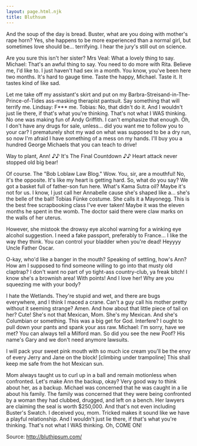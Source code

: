 ```yaml
---
layout: page.html.njk
title: Bluthsum
---
```


And the soup of the day is bread. Buster, what are you doing with mother's rape horn? Yes, she happens to be more experienced than a normal girl, but sometimes love should be… terrifying. I hear the jury's still out on science.

Are you sure this isn't her sister? Mrs Veal: What a lovely thing to say. Michael: That's an awful thing to say. You need to do more with Rita. Believe me, I'd like to. I just haven't had sex in a month. You know, you've been here two months. It's hard to gauge time. Taste the happy, Michael. Taste it. It tastes kind of like sad.

Let me take off my assistant's skirt and put on my Barbra-Streisand-in-The-Prince-of-Tides ass-masking therapist pantsuit. Say something that will terrify me. Lindsay: F*** me. Tobias: No, that didn't do it. And I wouldn't just lie there, if that's what you're thinking. That's not what I WAS thinking. No one was making fun of Andy Griffith. I can't emphasize that enough. Oh, I don't have any drugs for sale, unless… did you want me to follow you to your car? I prematurely shot my wad on what was supposed to be a dry run, so now I'm afraid I have something of a mess on my hands. I'll buy you a hundred George Michaels that you can teach to drive!

Way to plant, Ann! ♪♪ It's The Final Countdown ♪♪ Heart attack never stopped old big bear!

Of course. The "Bob Loblaw Law Blog." Wow. You, sir, are a mouthful! No, it's the opposite. It's like my heart is getting hard. So, what do you say? We got a basket full of father-son fun here. What's Kama Sutra oil? Maybe it's not for us. I know, I just call her Annabelle cause she's shaped like a… she's the belle of the ball! Tobias Fünke costume. She calls it a Mayonegg. This is the best free scrapbooking class I've ever taken! Maybe it was the eleven months he spent in the womb. The doctor said there were claw marks on the walls of her uterus.

However, she mistook the drowsy eye alcohol warning for a winking eye alcohol suggestion. I need a fake passport, preferably to France… I like the way they think. You can control your bladder when you're dead! Heyyyy Uncle Father Oscar.

O-kay, who'd like a banger in the mouth? Speaking of settling, how's Ann? How am I supposed to find someone willing to go into that musty old claptrap? I don't want no part of yo tight-ass country-club, ya freak bitch! I know she's a brownish area! With points! And I love her! Why are you squeezing me with your body?

I hate the Wetlands. They're stupid and wet, and there are bugs everywhere, and I think I maced a crane. Can't a guy call his mother pretty without it seeming strange? Amen. And how about that little piece of tail on her? Cute! She's not that Mexican, Mom. She's my Mexican. And she's Columbian or something. This was a big get for God. Interfere? I ought to pull down your pants and spank your ass raw. Michael: I'm sorry, have we met? You can always tell a Milford man. So did you see the new Poof? His name's Gary and we don't need anymore lawsuits.

I will pack your sweet pink mouth with so much ice cream you'll be the envy of every Jerry and Jane on the block! [climbing under trampoline] This shall keep me safe from the hot Mexican sun.

Mom always taught us to curl up in a ball and remain motionless when confronted. Let's make Ann the backup, okay? Very good way to think about her, as a backup. Michael was concerned that he was caught in a lie about his family. The family was concerned that they were being confronted by a woman they had clubbed, drugged, and left on a bench. Her lawyers are claiming the seal is worth $250,000. And that's not even including Buster's Swatch. I deceived you, mom. Tricked makes it sound like we have a playful relationship. And I wouldn't just lie there, if that's what you're thinking. That's not what I WAS thinking. Oh, COME ON!

Source: http://bluthipsum.com/
